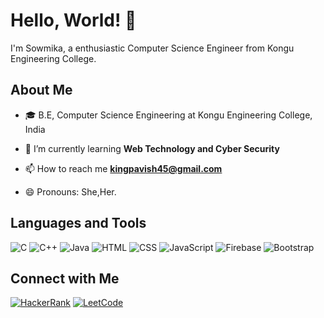 

<!--
**sowpavi/sowpavi** is a ✨ _special_ ✨ repository because its `README.md` (this file) appears on your GitHub profile.

Here are some ideas to get you started:

- 🔭 I’m currently working on ...
- 🌱 I’m currently learning ...
- 👯 I’m looking to collaborate on ...
- 🤔 I’m looking for help with ...
- 💬 Ask me about ...
- 📫 How to reach me: ...
- 😄 Pronouns: ...
- ⚡ Fun fact: ...
-->
# Hello, World! 👋

I'm Sowmika, a enthusiastic Computer Science Engineer from Kongu Engineering College.

## About Me
- 🎓 B.E, Computer Science Engineering at Kongu Engineering College, India

- 🌱 I’m currently learning **Web Technology and Cyber Security**

- 📫 How to reach me **kingpavish45@gmail.com**
  
- 😄 Pronouns: She,Her.

## Languages and Tools
![C](https://img.shields.io/badge/-C-00599C?style=flat-square&logo=c&logoColor=white)
![C++](https://img.shields.io/badge/-C++-00599C?style=flat-square&logo=c%2B%2B&logoColor=white)
![Java](https://img.shields.io/badge/-Java-007396?style=flat-square&logo=java&logoColor=white)
![HTML](https://img.shields.io/badge/-HTML-E34F26?style=flat-square&logo=html5&logoColor=white)
![CSS](https://img.shields.io/badge/-CSS-1572B6?style=flat-square&logo=css3&logoColor=white)
![JavaScript](https://img.shields.io/badge/-JavaScript-F7DF1E?style=flat-square&logo=javascript&logoColor=black)
![Firebase](https://img.shields.io/badge/-Firebase-FFCA28?style=flat-square&logo=firebase&logoColor=black)
![Bootstrap](https://img.shields.io/badge/-Bootstrap-FFCA28?style=flat-square&logo=bootstrap&logoColor=black)

## Connect with Me
[![HackerRank](https://img.shields.io/badge/HackerRank-Profile-success?style=flat-square&logo=hackerrank&logoColor=2EC866)](https://www.hackerrank.com/profile/sowmikaa_22cse)
[![LeetCode](https://img.shields.io/badge/LeetCode-Profile-yellow?style=flat-square&logo=leetcode&logoColor=FFA116)](https://leetcode.com/Sowmika_1104/)

